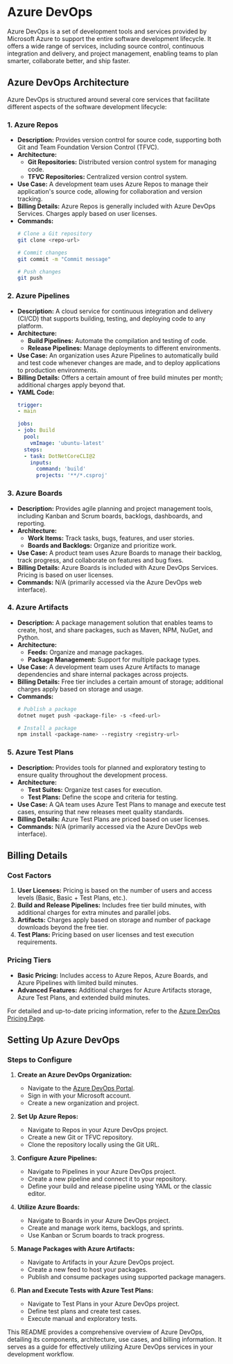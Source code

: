 # Azure DevOps

Azure DevOps is a set of development tools and services provided by Microsoft Azure to support the entire software development lifecycle. It offers a wide range of services, including source control, continuous integration and delivery, and project management, enabling teams to plan smarter, collaborate better, and ship faster.

## Azure DevOps Architecture

Azure DevOps is structured around several core services that facilitate different aspects of the software development lifecycle:

### 1. Azure Repos
   - **Description:** Provides version control for source code, supporting both Git and Team Foundation Version Control (TFVC).
   - **Architecture:**
     - **Git Repositories:** Distributed version control system for managing code.
     - **TFVC Repositories:** Centralized version control system.
   - **Use Case:** A development team uses Azure Repos to manage their application's source code, allowing for collaboration and version tracking.
   - **Billing Details:** Azure Repos is generally included with Azure DevOps Services. Charges apply based on user licenses.
   - **Commands:**
     ```bash
     # Clone a Git repository
     git clone <repo-url>

     # Commit changes
     git commit -m "Commit message"

     # Push changes
     git push
     ```

### 2. Azure Pipelines
   - **Description:** A cloud service for continuous integration and delivery (CI/CD) that supports building, testing, and deploying code to any platform.
   - **Architecture:**
     - **Build Pipelines:** Automate the compilation and testing of code.
     - **Release Pipelines:** Manage deployments to different environments.
   - **Use Case:** An organization uses Azure Pipelines to automatically build and test code whenever changes are made, and to deploy applications to production environments.
   - **Billing Details:** Offers a certain amount of free build minutes per month; additional charges apply beyond that.
   - **YAML Code:**
     ```yaml
     trigger:
     - main

     jobs:
     - job: Build
       pool:
         vmImage: 'ubuntu-latest'
       steps:
       - task: DotNetCoreCLI@2
         inputs:
           command: 'build'
           projects: '**/*.csproj'
     ```

### 3. Azure Boards
   - **Description:** Provides agile planning and project management tools, including Kanban and Scrum boards, backlogs, dashboards, and reporting.
   - **Architecture:**
     - **Work Items:** Track tasks, bugs, features, and user stories.
     - **Boards and Backlogs:** Organize and prioritize work.
   - **Use Case:** A product team uses Azure Boards to manage their backlog, track progress, and collaborate on features and bug fixes.
   - **Billing Details:** Azure Boards is included with Azure DevOps Services. Pricing is based on user licenses.
   - **Commands:** N/A (primarily accessed via the Azure DevOps web interface).

### 4. Azure Artifacts
   - **Description:** A package management solution that enables teams to create, host, and share packages, such as Maven, NPM, NuGet, and Python.
   - **Architecture:**
     - **Feeds:** Organize and manage packages.
     - **Package Management:** Support for multiple package types.
   - **Use Case:** A development team uses Azure Artifacts to manage dependencies and share internal packages across projects.
   - **Billing Details:** Free tier includes a certain amount of storage; additional charges apply based on storage and usage.
   - **Commands:**
     ```bash
     # Publish a package
     dotnet nuget push <package-file> -s <feed-url>

     # Install a package
     npm install <package-name> --registry <registry-url>
     ```

### 5. Azure Test Plans
   - **Description:** Provides tools for planned and exploratory testing to ensure quality throughout the development process.
   - **Architecture:**
     - **Test Suites:** Organize test cases for execution.
     - **Test Plans:** Define the scope and criteria for testing.
   - **Use Case:** A QA team uses Azure Test Plans to manage and execute test cases, ensuring that new releases meet quality standards.
   - **Billing Details:** Azure Test Plans are priced based on user licenses.
   - **Commands:** N/A (primarily accessed via the Azure DevOps web interface).

## Billing Details

### Cost Factors

1. **User Licenses:** Pricing is based on the number of users and access levels (Basic, Basic + Test Plans, etc.).
2. **Build and Release Pipelines:** Includes free tier build minutes, with additional charges for extra minutes and parallel jobs.
3. **Artifacts:** Charges apply based on storage and number of package downloads beyond the free tier.
4. **Test Plans:** Pricing based on user licenses and test execution requirements.

### Pricing Tiers

- **Basic Pricing:** Includes access to Azure Repos, Azure Boards, and Azure Pipelines with limited build minutes.
- **Advanced Features:** Additional charges for Azure Artifacts storage, Azure Test Plans, and extended build minutes.

For detailed and up-to-date pricing information, refer to the [Azure DevOps Pricing Page](https://azure.microsoft.com/en-us/pricing/details/devops/).

## Setting Up Azure DevOps

### Steps to Configure

1. **Create an Azure DevOps Organization:**
   - Navigate to the [Azure DevOps Portal](https://dev.azure.com/).
   - Sign in with your Microsoft account.
   - Create a new organization and project.

2. **Set Up Azure Repos:**
   - Navigate to Repos in your Azure DevOps project.
   - Create a new Git or TFVC repository.
   - Clone the repository locally using the Git URL.

3. **Configure Azure Pipelines:**
   - Navigate to Pipelines in your Azure DevOps project.
   - Create a new pipeline and connect it to your repository.
   - Define your build and release pipeline using YAML or the classic editor.

4. **Utilize Azure Boards:**
   - Navigate to Boards in your Azure DevOps project.
   - Create and manage work items, backlogs, and sprints.
   - Use Kanban or Scrum boards to track progress.

5. **Manage Packages with Azure Artifacts:**
   - Navigate to Artifacts in your Azure DevOps project.
   - Create a new feed to host your packages.
   - Publish and consume packages using supported package managers.

6. **Plan and Execute Tests with Azure Test Plans:**
   - Navigate to Test Plans in your Azure DevOps project.
   - Define test plans and create test cases.
   - Execute manual and exploratory tests.

This README provides a comprehensive overview of Azure DevOps, detailing its components, architecture, use cases, and billing information. It serves as a guide for effectively utilizing Azure DevOps services in your development workflow.

